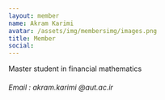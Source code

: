 ```yaml
---
layout: member
name: Akram Karimi
avatar: /assets/img/membersimg/images.png
title: Member
social:
---
```


Master student in financial mathematics

###### Email : akram.karimi @aut.ac.ir
